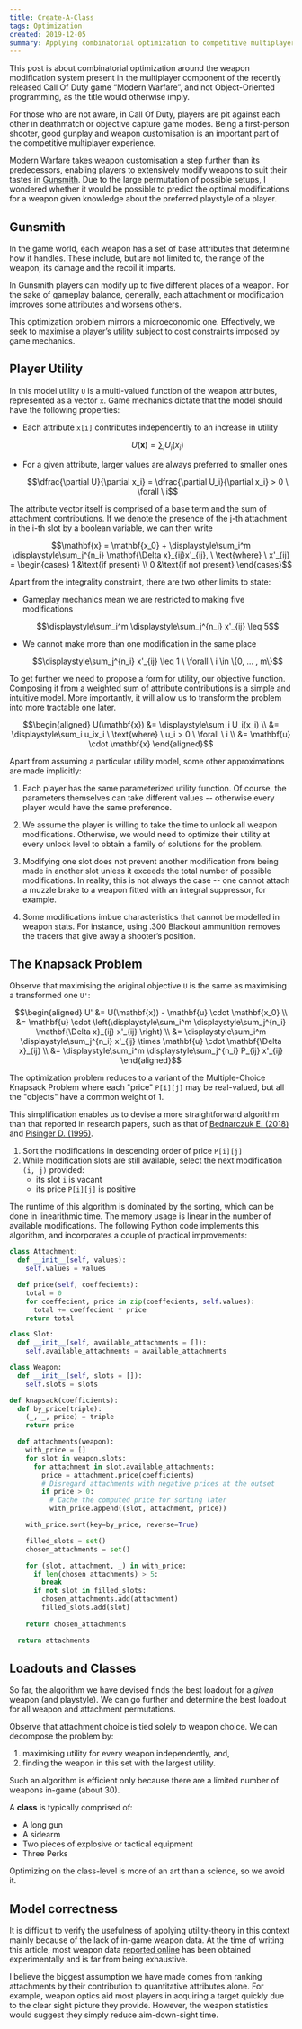 ```yaml
---
title: Create-A-Class
tags: Optimization
created: 2019-12-05
summary: Applying combinatorial optimization to competitive multiplayer video game strategy 
---
```


This post is about combinatorial optimization around the weapon modification system present in the multiplayer component of the recently released Call Of Duty game “Modern Warfare”, and not Object-Oriented programming, as the title would otherwise imply.

For those who are not aware, in Call Of Duty, players are pit against each other in deathmatch or objective capture game modes. Being a first-person shooter, good gunplay and weapon customisation is an important part of the competitive multiplayer experience.

Modern Warfare takes weapon customisation a step further than its predecessors, enabling players to extensively modify weapons to suit their tastes in [Gunsmith](https://blog.activision.com/call-of-duty/2019-09/A-Deeper-Look-at-Modern-Warfare-Customization). Due to the large permutation of possible setups, I wondered whether it would be possible to predict the optimal modifications for a weapon given knowledge about the preferred playstyle of a player.

## Gunsmith

In the game world, each weapon has a set of base attributes that determine how it handles. 
These include, but are not limited to, the range of the weapon, its damage and the recoil it imparts.

In Gunsmith players can modify up to five different places of a weapon. For the sake of gameplay balance, generally, each attachment or modification improves some attributes and worsens others. 

This optimization problem mirrors a microeconomic one. Effectively, we seek to maximise a player’s [utility](https://www.investopedia.com/terms/u/utility.asp) subject to cost constraints imposed by game mechanics.

## Player Utility

In this model utility `U` is a multi-valued function of the weapon attributes, represented as a vector `x`. Game mechanics dictate that the model should have the following properties:

* Each attribute `x[i]` contributes independently to an increase in utility

  ```math
  U(\mathbf{x}) = \displaystyle\sum_i U_i(x_i)
  ```  

* For a given attribute, larger values are always preferred to smaller ones

  ```math
  \dfrac{\partial U}{\partial x_i} = \dfrac{\partial U_i}{\partial x_i} > 0 \ \forall \ i
  ```

The attribute vector itself is comprised of a base term and the sum of attachment contributions. If we denote the presence of the j-th attachment in the i-th slot by a boolean variable, we can then write

```math
\mathbf{x} = \mathbf{x_0} + \displaystyle\sum_i^m \displaystyle\sum_j^{n_i} \mathbf{\Delta x}_{ij}x'_{ij}, \ \text{where} \ x'_{ij} = \begin{cases}
   1 &\text{if present} \\
   0 &\text{if not present}
\end{cases}
```

Apart from the integrality constraint, there are two other limits to state:

* Gameplay mechanics mean we are restricted to making five modifications

  ```math
  \displaystyle\sum_i^m \displaystyle\sum_j^{n_i} x'_{ij} \leq 5
  ```

* We cannot make more than one modification in the same place

  ```math
  \displaystyle\sum_j^{n_i} x'_{ij} \leq 1 \ \forall \ i \in \{0, ... , m\}
  ```

To get further we need to propose a form for utility, our objective function. Composing it from a weighted sum of attribute contributions is a simple and intuitive model. More importantly, it will allow us to transform the problem into more tractable one later. 

```math
\begin{aligned}
  U(\mathbf{x}) &= \displaystyle\sum_i U_i(x_i) \\
                &= \displaystyle\sum_i u_ix_i \ \text{where} \ u_i > 0 \ \forall \ i \\
                &= \mathbf{u} \cdot \mathbf{x}
\end{aligned}
```

Apart from assuming a particular utility model, some other approximations are made implicitly:

1. Each player has the same parameterized utility function. Of course, the parameters themselves can take different values -- otherwise every player would have the same preference.  

2. We assume the player is willing to take the time to unlock all weapon modifications. Otherwise, we would need to optimize their utility at every unlock level to obtain a family of solutions for the problem. 

3. Modifying one slot does not prevent another modification from being made in another slot unless it exceeds the total number of possible modifications. In reality, this is not always the case -- one cannot attach a muzzle brake to a weapon fitted with an integral suppressor, for example.

4. Some modifications imbue characteristics that cannot be modelled in weapon stats. For instance, using .300 Blackout ammunition removes the tracers that give away a shooter’s position.

## The Knapsack Problem

Observe that maximising the original objective `U` is the same as maximising a transformed one `U'`:

```math
\begin{aligned}
  U'             &= U(\mathbf{x}) - \mathbf{u} \cdot \mathbf{x_0} \\
                 &= \mathbf{u} \cdot \left(\displaystyle\sum_i^m \displaystyle\sum_j^{n_i} \mathbf{\Delta x}_{ij} x'_{ij} \right) \\
                 &= \displaystyle\sum_i^m \displaystyle\sum_j^{n_i} x'_{ij} \times \mathbf{u} \cdot \mathbf{\Delta x}_{ij} \\
                 &= \displaystyle\sum_i^m \displaystyle\sum_j^{n_i} P_{ij} x'_{ij}
\end{aligned}
``` 

The optimization problem reduces to a variant of the Multiple-Choice Knapsack Problem where each "price" `P[i][j]` may be real-valued, but all the "objects" have a common weight of 1.

This simplification enables us to devise a more straightforward algorithm than that reported in research papers, such as that of [Bednarczuk E. (2018)](https://doi.org/10.1007/s10589-018-9988-z) and [Pisinger D. (1995)](https://doi.org/10.1016/0377-2217%2895%2900015-I).

1. Sort the modifications in descending order of price `P[i][j]`
2. While modification slots are still available, select the next modification `(i, j)` provided:
   * its slot `i` is vacant
   * its price `P[i][j]` is positive

The runtime of this algorithm is dominated by the sorting, which can be done in linearithmic time. The memory usage is linear in the number of available modifications. The following Python code implements this algorithm, and incorporates a couple of practical improvements:

```python
class Attachment:
  def __init__(self, values):
    self.values = values

  def price(self, coeffecients):
    total = 0
    for coeffecient, price in zip(coeffecients, self.values):
      total += coeffecient * price
    return total

class Slot:
  def __init__(self, available_attachments = []):
    self.available_attachments = available_attachments

class Weapon:
  def __init__(self, slots = []):
    self.slots = slots

def knapsack(coefficients):
  def by_price(triple):
    (_, _, price) = triple
    return price

  def attachments(weapon):
    with_price = []
    for slot in weapon.slots:
      for attachment in slot.available_attachments:
        price = attachment.price(coefficients)
        # Disregard attachments with negative prices at the outset
        if price > 0:
          # Cache the computed price for sorting later
          with_price.append((slot, attachment, price)) 

    with_price.sort(key=by_price, reverse=True)

    filled_slots = set()
    chosen_attachments = set()

    for (slot, attachment, _) in with_price:
      if len(chosen_attachments) > 5:
        break
      if not slot in filled_slots:
        chosen_attachments.add(attachment)
        filled_slots.add(slot)
    
    return chosen_attachments

  return attachments
```

## Loadouts and Classes

So far, the algorithm we have devised finds the best loadout for a *given* weapon (and playstyle). We can go further and determine the best loadout for all weapon and attachment permutations.

Observe that attachment choice is tied solely to weapon choice. We can decompose the problem by:
1. maximising utility for every weapon independently, and,
2. finding the weapon in this set with the largest utility.

Such an algorithm is efficient only because there are a limited number of weapons in-game (about 30).

A **class** is typically comprised of:
* A long gun
* A sidearm
* Two pieces of explosive or tactical equipment
* Three Perks

Optimizing on the class-level is more of an art than a science, so we avoid it.

## Model correctness

It is difficult to verify the usefulness of applying utility-theory in this context mainly because of the lack of in-game weapon data. At the time of writing this article, most weapon data [reported online](https://www.reddit.com/r/modernwarfare/comments/dslu8z/modern_warfare_2019_weapon_damage_guide_excel) has been obtained experimentally and is far from being exhaustive. 

I believe the biggest assumption we have made comes from ranking attachments by their contribution to quantitative attributes alone. For example, weapon optics aid most players in acquiring a target quickly due to the clear sight picture they provide. However, the weapon statistics would suggest they simply reduce aim-down-sight time.

